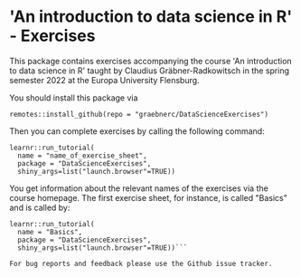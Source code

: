 # 'An introduction to data science in R' - Exercises

This package contains exercises accompanying the course
'An introduction to data science in R' taught by Claudius Gräbner-Radkowitsch
in the spring semester 2022 at the Europa University Flensburg.

You should install this package via 

```
remotes::install_github(repo = "graebnerc/DataScienceExercises")
```

Then you can complete exercises by calling the following command:

```
learnr::run_tutorial(
  name = "name_of_exercise_sheet", 
  package = "DataScienceExercises", 
  shiny_args=list("launch.browser"=TRUE))
```

You get information about the relevant names of the exercises via the course
homepage. The first exercise sheet, for instance, is called "Basics" and is
called by:

```
learnr::run_tutorial(
  name = "Basics", 
  package = "DataScienceExercises", 
  shiny_args=list("launch.browser"=TRUE))```

For bug reports and feedback please use the Github issue tracker.

